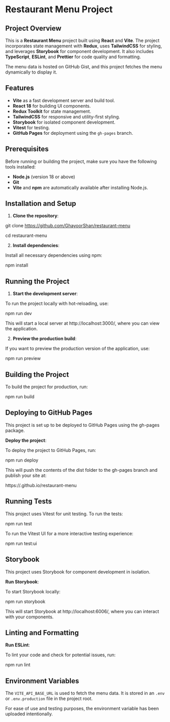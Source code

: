 # Restaurant Menu Project

## Project Overview

This is a **Restaurant Menu** project built using **React** and **Vite**. The project incorporates state management with **Redux**, uses **TailwindCSS** for styling, and leverages **Storybook** for component development. It also includes **TypeScript**, **ESLint**, and **Prettier** for code quality and formatting.

The menu data is hosted on GitHub Gist, and this project fetches the menu dynamically to display it.

## Features

- **Vite** as a fast development server and build tool.
- **React 18** for building UI components.
- **Redux Toolkit** for state management.
- **TailwindCSS** for responsive and utility-first styling.
- **Storybook** for isolated component development.
- **Vitest** for testing.
- **GitHub Pages** for deployment using the `gh-pages` branch.

## Prerequisites

Before running or building the project, make sure you have the following tools installed:

- **Node.js** (version 18 or above)
- **Git**
- **Vite** and **npm** are automatically available after installing Node.js.

## Installation and Setup

1. **Clone the repository**:

git clone https://github.com/GhayoorShan/restaurant-menu

cd restaurant-menu

2. **Install dependencies**:

Install all necessary dependencies using npm:

npm install

## Running the Project

1. **Start the development server**:

To run the project locally with hot-reloading, use:

npm run dev

This will start a local server at http://localhost:3000/, where you can view the application.

2. **Preview the production build**:

If you want to preview the production version of the application, use:

npm run preview

## Building the Project

To build the project for production, run:

npm run build

## Deploying to GitHub Pages

This project is set up to be deployed to GitHub Pages using the gh-pages package.

**Deploy the project**:

To deploy the project to GitHub Pages, run:

npm run deploy

This will push the contents of the dist folder to the gh-pages branch and publish your site at:

https://<your-github-username>.github.io/restaurant-menu

## Running Tests

This project uses Vitest for unit testing. To run the tests:

npm run test

To run the Vitest UI for a more interactive testing experience:

npm run test:ui

## Storybook

This project uses Storybook for component development in isolation.

**Run Storybook**:

To start Storybook locally:

npm run storybook

This will start Storybook at http://localhost:6006/, where you can interact with your components.

## Linting and Formatting

**Run ESLint**:

To lint your code and check for potential issues, run:

npm run lint

## Environment Variables

The `VITE_API_BASE_URL` is used to fetch the menu data. It is stored in an `.env` or `.env.production` file in the project root.

For ease of use and testing purposes, the environment variable has been uploaded intentionally.
